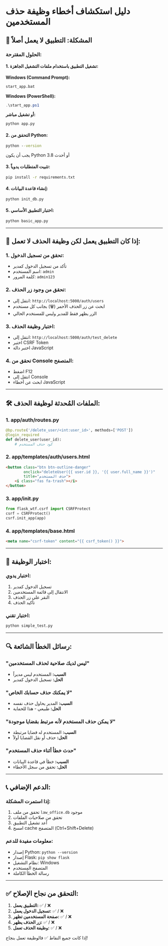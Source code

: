 # دليل استكشاف أخطاء وظيفة حذف المستخدمين

## 🚨 المشكلة: التطبيق لا يعمل أصلاً

### الحلول المقترحة:

#### 1. **تشغيل التطبيق باستخدام ملفات التشغيل الجاهزة:**

**Windows (Command Prompt):**
```cmd
start_app.bat
```

**Windows (PowerShell):**
```powershell
.\start_app.ps1
```

**أو تشغيل مباشر:**
```cmd
python app.py
```

#### 2. **التحقق من Python:**
```cmd
python --version
```
يجب أن يكون Python 3.8 أو أحدث

#### 3. **تثبيت المتطلبات يدوياً:**
```cmd
pip install -r requirements.txt
```

#### 4. **إنشاء قاعدة البيانات:**
```cmd
python init_db.py
```

#### 5. **اختبار التطبيق الأساسي:**
```cmd
python basic_app.py
```

---

## 🔧 إذا كان التطبيق يعمل لكن وظيفة الحذف لا تعمل:

### 1. **تحقق من تسجيل الدخول:**
- تأكد من تسجيل الدخول كمدير
- اسم المستخدم: `admin`
- كلمة المرور: `admin123`

### 2. **تحقق من وجود زر الحذف:**
- انتقل إلى: `http://localhost:5000/auth/users`
- ابحث عن زر الحذف الأحمر (🗑️) بجانب كل مستخدم
- الزر يظهر فقط للمدير وليس للمستخدم الحالي

### 3. **اختبار وظيفة الحذف:**
- انتقل إلى: `http://localhost:5000/auth/test_delete`
- اختبر CSRF Token
- اختبر دالة JavaScript

### 4. **تحقق من Console المتصفح:**
- اضغط F12
- انتقل إلى Console
- ابحث عن أخطاء JavaScript

---

## 🛠️ الملفات المُحدثة لوظيفة الحذف:

### 1. **app/auth/routes.py**
```python
@bp.route('/delete_user/<int:user_id>', methods=['POST'])
@login_required
def delete_user(user_id):
    # كود حذف المستخدم
```

### 2. **app/templates/auth/users.html**
```html
<button class="btn btn-outline-danger" 
        onclick="deleteUser({{ user.id }}, '{{ user.full_name }}')"
        title="حذف المستخدم">
    <i class="fas fa-trash"></i>
</button>
```

### 3. **app/__init__.py**
```python
from flask_wtf.csrf import CSRFProtect
csrf = CSRFProtect()
csrf.init_app(app)
```

### 4. **app/templates/base.html**
```html
<meta name="csrf-token" content="{{ csrf_token() }}">
```

---

## 🧪 اختبار الوظيفة:

### اختبار يدوي:
1. تسجيل الدخول كمدير
2. الانتقال إلى قائمة المستخدمين
3. النقر على زر الحذف
4. تأكيد الحذف

### اختبار تقني:
```cmd
python simple_test.py
```

---

## 🔍 رسائل الخطأ الشائعة:

### "ليس لديك صلاحية لحذف المستخدمين"
- **السبب:** المستخدم ليس مديراً
- **الحل:** تسجيل الدخول كمدير

### "لا يمكنك حذف حسابك الخاص"
- **السبب:** المدير يحاول حذف نفسه
- **الحل:** طبيعي - هذا للحماية

### "لا يمكن حذف المستخدم لأنه مرتبط بقضايا موجودة"
- **السبب:** المستخدم له قضايا مرتبطة
- **الحل:** حذف أو نقل القضايا أولاً

### "حدث خطأ أثناء حذف المستخدم"
- **السبب:** خطأ في قاعدة البيانات
- **الحل:** تحقق من سجل الأخطاء

---

## 📞 الدعم الإضافي:

### إذا استمرت المشكلة:
1. تحقق من ملف `law_office.db` موجود
2. تحقق من صلاحيات الملفات
3. أعد تشغيل التطبيق
4. امسح cache المتصفح (Ctrl+Shift+Delete)

### معلومات مفيدة للدعم:
- إصدار Python: `python --version`
- إصدار Flask: `pip show flask`
- نظام التشغيل: Windows
- المتصفح المستخدم
- رسالة الخطأ الكاملة

---

## ✅ التحقق من نجاح الإصلاح:

1. **التطبيق يعمل:** ✅ / ❌
2. **تسجيل الدخول يعمل:** ✅ / ❌
3. **صفحة المستخدمين تظهر:** ✅ / ❌
4. **زر الحذف يظهر:** ✅ / ❌
5. **وظيفة الحذف تعمل:** ✅ / ❌

إذا كانت جميع النقاط ✅ فالوظيفة تعمل بنجاح!
